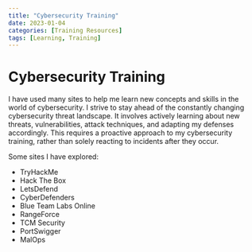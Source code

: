 ```yaml
---
title: "Cybersecurity Training"
date: 2023-01-04
categories: [Training Resources]
tags: [Learning, Training]
---
```


# Cybersecurity Training

I have used many sites to help me learn new concepts and skills in the world of cybersecurity. I strive to stay ahead of the constantly changing cybersecurity threat landscape. It involves actively learning about new threats, vulnerabilities, attack techniques, and adapting my defenses accordingly. This requires a proactive approach to my cybersecurity training, rather than solely reacting to incidents after they occur. 

Some sites I have explored:
- TryHackMe
- Hack The Box
- LetsDefend
- CyberDefenders
- Blue Team Labs Online
- RangeForce
- TCM Security
- PortSwigger
- MalOps
